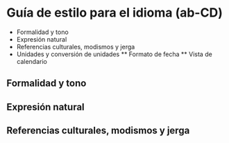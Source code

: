 # Guía de estilo para el idioma (ab-CD)

* Formalidad y tono
* Expresión natural
* Referencias culturales, modismos y jerga
* Unidades y conversión de unidades
** Formato de fecha
** Vista de calendario


## Formalidad y tono

## Expresión natural

## Referencias culturales, modismos y jerga

